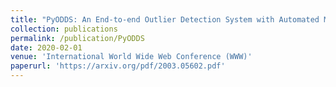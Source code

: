 ```yaml
---
title: "PyODDS: An End-to-end Outlier Detection System with Automated Machine Learning"
collection: publications
permalink: /publication/PyODDS
date: 2020-02-01
venue: 'International World Wide Web Conference (WWW)'
paperurl: 'https://arxiv.org/pdf/2003.05602.pdf'
---
```

